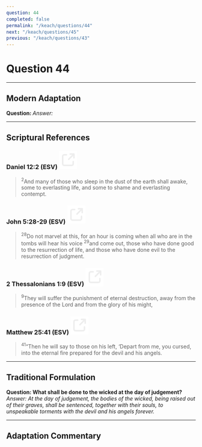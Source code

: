 ```yaml
---
question: 44
completed: false
permalink: "/keach/questions/44"
next: "/keach/questions/45"
previous: "/keach/questions/43"
---
```

# Question 44
---
## Modern Adaptation
<strong>
    Question:
</strong>

<em>
    Answer:
</em>

---
## Scriptural References
### Daniel 12:2 (ESV) <a href="https://biblegateway.com/passage/?search=Daniel+12%3A2&version=ESV"><img src="/assets/svg/link.svg"/></a>
> <sup>2</sup>And many of those who sleep in the dust of the earth shall awake, some to everlasting life, and some to shame and everlasting contempt.

### John 5:28-29 (ESV) <a href="https://biblegateway.com/passage/?search=John+5%3A28-29&version=ESV"><img src="/assets/svg/link.svg"/></a>
> <sup>28</sup>Do not marvel at this, for an hour is coming when all who are in the tombs will hear his voice
> <sup>29</sup>and come out, those who have done good to the resurrection of life, and those who have done evil to the resurrection of judgment.

### 2 Thessalonians 1:9 (ESV) <a href="https://biblegateway.com/passage/?search=2+Thessalonians+1%3A9&version=ESV"><img src="/assets/svg/link.svg"/></a>
> <sup>9</sup>They will suffer the punishment of eternal destruction, away from the presence of the Lord and from the glory of his might,

### Matthew 25:41 (ESV) <a href="https://biblegateway.com/passage/?search=Matthew+25%3A41&version=ESV"><img src="/assets/svg/link.svg"/></a>
> <sup>41</sup>“Then he will say to those on his left, ‘Depart from me, you cursed, into the eternal fire prepared for the devil and his angels.

---
## Traditional Formulation
<strong>
    Question: What shall be done to the wicked at the day of judgement?
</strong>

<em>
    Answer: At the day of judgement, the bodies of the wicked, being raised out of their graves, shall be sentenced, together with their souls, to unspeakable torments with the devil and his angels forever.
</em>

---
## Adaptation Commentary
